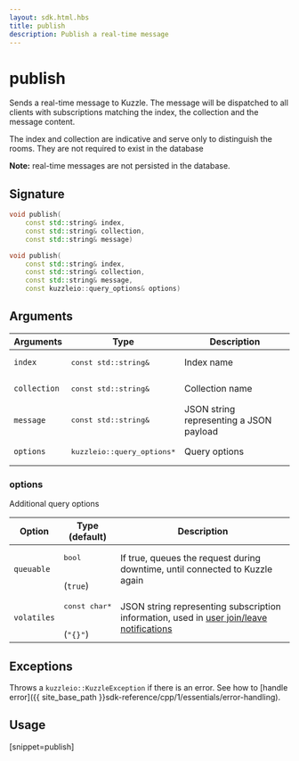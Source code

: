 ```yaml
---
layout: sdk.html.hbs
title: publish
description: Publish a real-time message
---
```


# publish

Sends a real-time message to Kuzzle. The message will be dispatched to all clients with subscriptions matching the index, the collection and the message content.

The index and collection are indicative and serve only to distinguish the rooms. They are not required to exist in the database

**Note:** real-time messages are not persisted in the database.

## Signature

```cpp
void publish(
    const std::string& index, 
    const std::string& collection, 
    const std::string& message)

void publish(
    const std::string& index, 
    const std::string& collection, 
    const std::string& message, 
    const kuzzleio::query_options& options)
```

## Arguments

| Arguments    | Type    | Description |
|--------------|---------|-------------|
| `index` | <pre>const std::string&</pre> | Index name    |
| `collection` | <pre>const std::string&</pre> | Collection name    |
| `message` | <pre>const std::string&</pre> | JSON string representing a JSON payload |
| `options` | <pre>kuzzleio::query_options\*</pre> | Query options |

### options

Additional query options

| Option     | Type<br/>(default)  | Description   |
| ---------- | ------- | --------------------------------- |
| `queuable` | <pre>bool</pre><br/>(`true`) |  If true, queues the request during downtime, until connected to Kuzzle again |
| `volatiles` | <pre>const char\*</pre><br/>(`"{}"`) | JSON string representing subscription information, used in [user join/leave notifications]({{site_base_path}}api/1/essentials/volatile-data/) |

## Exceptions

Throws a `kuzzleio::KuzzleException` if there is an error. See how to [handle error]({{ site_base_path }}sdk-reference/cpp/1/essentials/error-handling).

## Usage

[snippet=publish]
